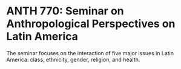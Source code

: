 # ANTH 770: Seminar on Anthropological Perspectives on Latin America

The seminar focuses on the interaction of five major issues in Latin America: class, ethnicity, gender, religion, and health.